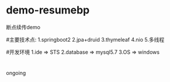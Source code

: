 # demo-resumebp
断点续传demo

#主要技术点:
	1.springboot2
	2.jpa+druid
	3.thymeleaf
	4.nio
	5.多线程

#开发环境
	1.ide => STS
	2.database => mysql5.7
	3.OS => windows
#
ongoing
